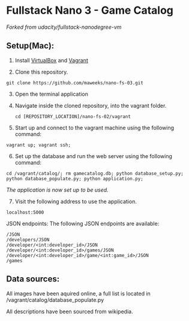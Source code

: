 Fullstack Nano 3 - Game Catalog
=======================================
_Forked from udacity/fullstack-nanodegree-vm_

Setup(Mac):
-----------

1. Install [VirtualBox](https://www.virtualbox.org) and [Vagrant](http://vagrantup.com/)

2. Clone this repository.

  ```
  git clone https://github.com/maweeks/nano-fs-03.git
  ```

3. Open the terminal application

4. Navigate inside the cloned repository, into the vagrant folder.

	```
	cd [REPOSITORY_LOCATION]/nano-fs-02/vagrant
	````

5. Start up and connect to the vagrant machine using the following command:

  ```
  vagrant up; vagrant ssh;
  ```

6. Set up the database and run the web server using the following command:

  ```
  cd /vagrant/catalog/; rm gamecatalog.db; python database_setup.py; python database_populate.py; python application.py;
  ```

_The application is now set up to be used._

7. Visit the following address to use the application.

 ```
 localhost:5000
 ```

JSON endpoints:
The following JSON endpoints are available:

 ```
 /JSON
 /developers/JSON
 /developer/<int:developer_id>/JSON
 /developer/<int:developer_id>/games/JSON
 /developer/<int:developer_id>/game/<int:game_id>/JSON
 /games
 ```

Data sources:
-------------
All images have been aquired online, a full list is located in /vagrant/catalog/database_populate.py

All descriptions have been sourced from wikipedia.
